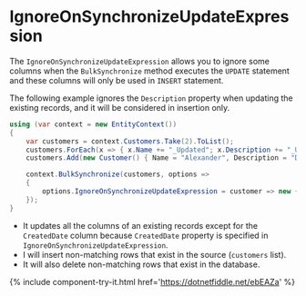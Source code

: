 # IgnoreOnSynchronizeUpdateExpression

The `IgnoreOnSynchronizeUpdateExpression` allows you to ignore some columns when the `BulkSynchronize` method executes the `UPDATE` statement and these columns will only be used in `INSERT` statement.

The following example ignores the `Description` property when updating the existing records, and it will be considered in insertion only.

```csharp
using (var context = new EntityContext())
{
	var customers = context.Customers.Take(2).ToList();
	customers.ForEach(x => { x.Name += "_Updated"; x.Description += "_Updated"; x.ModifiedDate = DateTime.Now; x.IsActive = false; });
	customers.Add(new Customer() { Name = "Alexander", Description = "Description of Alexander", CreatedDate = DateTime.Now, ModifiedDate = DateTime.Now, IsActive = true });

	context.BulkSynchronize(customers, options => 
	{
	    options.IgnoreOnSynchronizeUpdateExpression = customer => new {customer.CustomerID,  customer.CreatedDate};
	});
}
```

 - It updates all the columns of an existing records except for the `CreatedDate` column because `CreatedDate` property is specified in `IgnoreOnSynchronizeUpdateExpression`. 
 - I will insert non-matching rows that exist in the source (`customers` list).
 - It will also delete non-matching rows that exist in the database.

{% include component-try-it.html href='https://dotnetfiddle.net/ebEAZa' %}

